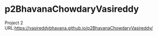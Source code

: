 # p2BhavanaChowdaryVasireddy

Project 2 URL:https://vasireddybhavana.github.io/p2BhavanaChowdaryVasireddy/
